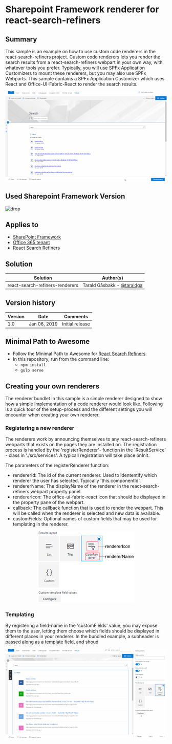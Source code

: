 # Sharepoint Framework renderer for react-search-refiners

## Summary
This sample is an example on how to use custom code renderers in the react-search-refiners project. Custom code renderers lets you render the search results from a react-search-refiners webpart in your own way, with whatever tools you prefer.
Typically, you will use SPFx Application Customizers to mount these renderers, but you may also use SPFx Webparts. This sample contains a SPFx Application Customizer which uses React and Office-UI-Fabric-React to render the search results. 

<p align="center">
  <img src="./img/coderenderer.gif"/>
</p>

## Used Sharepoint Framework Version
![drop](https://img.shields.io/badge/drop-1.7.1-green.svg)

## Applies to 
* [SharePoint Framework](https:/dev.office.com/sharepoint)
* [Office 365 tenant](https://dev.office.com/sharepoint/docs/spfx/set-up-your-development-environment)
* [React Search Refiners](https://github.com/SharePoint/sp-dev-fx-webparts/tree/master/samples/react-search-refiners)

## Solution
Solution|Author(s)
--------|---------
react-search-refiners-renderers | Tarald Gåsbakk - [@taraldga](http://www.twitter.com/taraldgasbakk)

## Version history
Version|Date|Comments
-------|----|--------
1.0 | Jan 06, 2019 | Initial release

## Minimal Path to Awesome

- Follow the Minimal Path to Awesome for [React Search Refiners](https://github.com/SharePoint/sp-dev-fx-webparts/tree/master/samples/react-search-refiners).
- In this repository, run from the command line: 
    - `npm install`
    - `gulp serve`


## Creating your own renderers 
The renderer bundlet in this sample is a simple renderer designed to show how a simple implementation of a code renderer would look like. Following is a quick tour of the setup-process and the different settings you will encounter when creating your own renderer. 

### Registering a new renderer
The renderers work by announcing themselves to any react-search-refiners webparts that exists on the pages they are installed on. The registration process is handled by the 'registerRenderer'- function in the 'ResultService' - class in './src/services'. A typicall registration will take place onInit.

The parameters of the registerRenderer function:

 - rendererId: The id of the current renderer. Used to idententify which renderer the user has selected. Typically 'this.componentId'.
 - rendererName: The displayName of the renderer in the react-search-refiners webpart property panel. 
 - rendererIcon: The office-ui-fabric-react icon that should be displayed in the property pane of the webpart.
 - callback:  The callback function that is used to render the webpart. This will be called when the renderer is selected and new data is available. 
 - customFields: Optional names of custom fields that may be used for templating in the renderer.

 <p align="center"><img width="300px" src="./img/renderervariables.png"/><p>

### Templating
By registering a field-name in the 'customFields' value, you may expose them to the user, letting them choose which fields should be displayed in different places in your renderer. In the bundled example, a subheader is passed along as a template field, and shoud

<p align="center">
  <img src="./img/coderenderertemplate.gif"/>
</p>